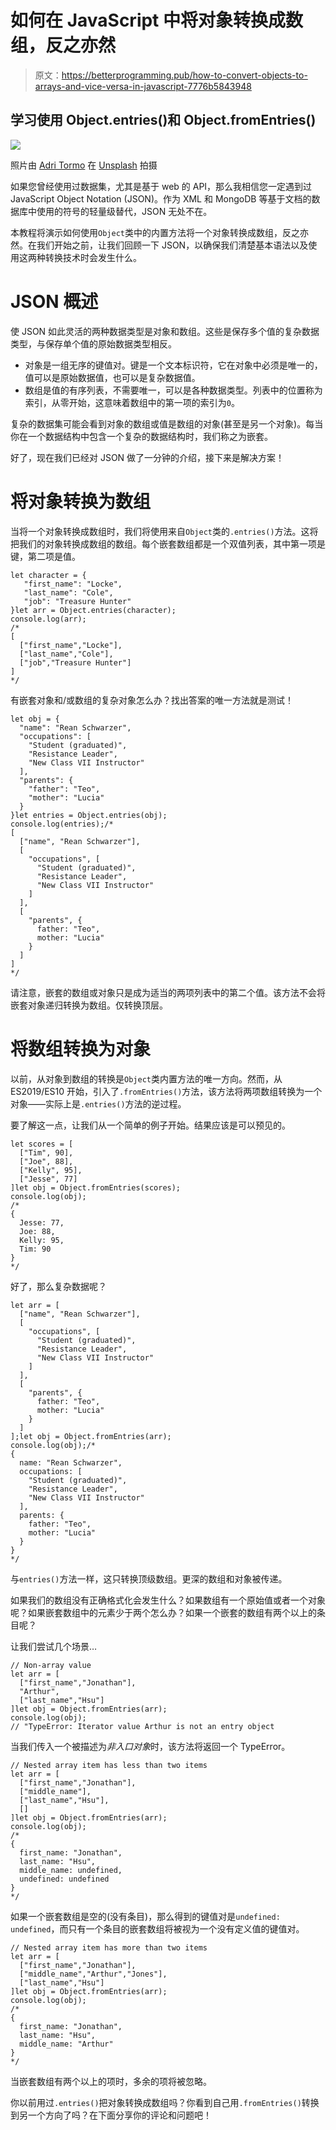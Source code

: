 # 如何在 JavaScript 中将对象转换成数组，反之亦然

> 原文：<https://betterprogramming.pub/how-to-convert-objects-to-arrays-and-vice-versa-in-javascript-7776b5843948>

## 学习使用 Object.entries()和 Object.fromEntries()

![](img/30f746d7fe359a540853a677dfcebfda.png)

照片由 [Adri Tormo](https://unsplash.com/@tormius?utm_source=unsplash&utm_medium=referral&utm_content=creditCopyText) 在 [Unsplash](https://unsplash.com/s/photos/arrows?utm_source=unsplash&utm_medium=referral&utm_content=creditCopyText) 拍摄

如果您曾经使用过数据集，尤其是基于 web 的 API，那么我相信您一定遇到过 JavaScript Object Notation (JSON)。作为 XML 和 MongoDB 等基于文档的数据库中使用的符号的轻量级替代，JSON 无处不在。

本教程将演示如何使用`Object`类中的内置方法将一个对象转换成数组，反之亦然。在我们开始之前，让我们回顾一下 JSON，以确保我们清楚基本语法以及使用这两种转换技术时会发生什么。

# JSON 概述

使 JSON 如此灵活的两种数据类型是对象和数组。这些是保存多个值的复杂数据类型，与保存单个值的原始数据类型相反。

*   对象是一组无序的键值对。键是一个文本标识符，它在对象中必须是唯一的，值可以是原始数据值，也可以是复杂数据值。
*   数组是值的有序列表，不需要唯一，可以是各种数据类型。列表中的位置称为索引，从零开始，这意味着数组中的第一项的索引为`0`。

复杂的数据集可能会看到对象的数组或值是数组的对象(甚至是另一个对象)。每当你在一个数据结构中包含一个复杂的数据结构时，我们称之为嵌套。

好了，现在我们已经对 JSON 做了一分钟的介绍，接下来是解决方案！

# 将对象转换为数组

当将一个对象转换成数组时，我们将使用来自`Object`类的`.entries()`方法。这将把我们的对象转换成数组的数组。每个嵌套数组都是一个双值列表，其中第一项是键，第二项是值。

```
let character = {
   "first_name": "Locke",
   "last_name": "Cole",
   "job": "Treasure Hunter"
}let arr = Object.entries(character);
console.log(arr);
/*
[
  ["first_name","Locke"],
  ["last_name","Cole"],
  ["job","Treasure Hunter"]
]
*/
```

有嵌套对象和/或数组的复杂对象怎么办？找出答案的唯一方法就是测试！

```
let obj = {
  "name": "Rean Schwarzer",
  "occupations": [
    "Student (graduated)",
    "Resistance Leader",
    "New Class VII Instructor"
  ],
  "parents": {
    "father": "Teo",
    "mother": "Lucia"
  }
}let entries = Object.entries(obj);
console.log(entries);/*
[
  ["name", "Rean Schwarzer"],
  [
    "occupations", [
      "Student (graduated)",
      "Resistance Leader",
      "New Class VII Instructor"
    ]
  ],
  [
    "parents", {
      father: "Teo",
      mother: "Lucia"
    }
  ]
]
*/
```

请注意，嵌套的数组或对象只是成为适当的两项列表中的第二个值。该方法不会将嵌套对象递归转换为数组。仅转换顶层。

# 将数组转换为对象

以前，从对象到数组的转换是`Object`类内置方法的唯一方向。然而，从 ES2019/ES10 开始，引入了`.fromEntries()`方法，该方法将两项数组转换为一个对象——实际上是`.entries()`方法的逆过程。

要了解这一点，让我们从一个简单的例子开始。结果应该是可以预见的。

```
let scores = [
  ["Tim", 90],
  ["Joe", 88],
  ["Kelly", 95],
  ["Jesse", 77]
]let obj = Object.fromEntries(scores);
console.log(obj);
/*
{
  Jesse: 77,
  Joe: 88,
  Kelly: 95,
  Tim: 90
}
*/
```

好了，那么复杂数据呢？

```
let arr = [
  ["name", "Rean Schwarzer"],
  [
    "occupations", [
      "Student (graduated)",
      "Resistance Leader",
      "New Class VII Instructor"
    ]
  ],
  [
    "parents", {
      father: "Teo",
      mother: "Lucia"
    }
  ]
];let obj = Object.fromEntries(arr);
console.log(obj);/*
{
  name: "Rean Schwarzer",
  occupations: [
    "Student (graduated)",
    "Resistance Leader",
    "New Class VII Instructor"
  ],
  parents: {
    father: "Teo",
    mother: "Lucia"
  }
}
*/
```

与`entries()`方法一样，这只转换顶级数组。更深的数组和对象被传递。

如果我们的数组没有正确格式化会发生什么？如果数组有一个原始值或者一个对象呢？如果嵌套数组中的元素少于两个怎么办？如果一个嵌套的数组有两个以上的条目呢？

让我们尝试几个场景…

```
// Non-array value
let arr = [
  ["first_name","Jonathan"],
  "Arthur",
  ["last_name","Hsu"]
]let obj = Object.fromEntries(arr);
console.log(obj);
// "TypeError: Iterator value Arthur is not an entry object
```

当我们传入一个被描述为*非入口对象*时，该方法将返回一个 TypeError。

```
// Nested array item has less than two items
let arr = [
  ["first_name","Jonathan"],
  ["middle_name"],
  ["last_name","Hsu"],
  []
]let obj = Object.fromEntries(arr);
console.log(obj);
/*
{
  first_name: "Jonathan",
  last_name: "Hsu",
  middle_name: undefined,
  undefined: undefined
}
*/
```

如果一个嵌套数组是空的(没有条目)，那么得到的键值对是`undefined: undefined`，而只有一个条目的嵌套数组将被视为一个没有定义值的键值对。

```
// Nested array item has more than two items
let arr = [
  ["first_name","Jonathan"],
  ["middle_name","Arthur","Jones"],
  ["last_name","Hsu"]
]let obj = Object.fromEntries(arr);
console.log(obj);
/*
{
  first_name: "Jonathan",
  last_name: "Hsu",
  middle_name: "Arthur"
}
*/
```

当嵌套数组有两个以上的项时，多余的项将被忽略。

你以前用过`.entries()`把对象转换成数组吗？你看到自己用`.fromEntries()`转换到另一个方向了吗？在下面分享你的评论和问题吧！